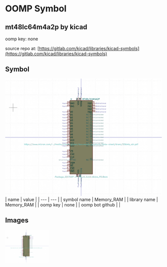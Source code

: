 # OOMP Symbol  
## mt48lc64m4a2p  by kicad  
  
oomp key: none  
  
source repo at: [https://gitlab.com/kicad/libraries/kicad-symbols](https://gitlab.com/kicad/libraries/kicad-symbols)  
## Symbol  
  
[![working.png](working_600.png)](working.png)  
| name | value | 
| --- | --- | 
| symbol name | Memory_RAM | 
| library name | Memory_RAM | 
| oomp key | none | 
| oomp bot github |  | 
## Images  
  
[![working.png](working_140.png)](working.png)  
